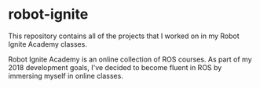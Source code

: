 # robot-ignite

This repository contains all of the projects that I worked on in my Robot Ignite Academy classes. 

Robot Ignite Academy is an online collection of ROS courses. As part of my 2018 development goals, I've decided to become fluent in ROS by immersing myself in online classes.

